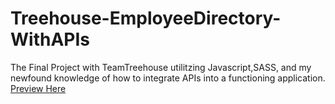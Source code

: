 # Treehouse-EmployeeDirectory-WithAPIs
The Final Project with TeamTreehouse utilitzing Javascript,SASS, and my newfound knowledge of how to integrate APIs into a functioning application.
<a href="https://elijahpereira.github.io/Treehouse-EmployeeDirectory-WithAPIs/">Preview Here</a>
